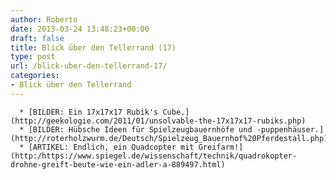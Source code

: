```yaml
---
author: Roberto
date: 2013-03-24 13:48:23+00:00
draft: false
title: Blick über den Tellerrand (17)
type: post
url: /blick-uber-den-tellerrand-17/
categories:
- Blick über den Tellerrand
---
```



	  * [BILDER: Ein 17x17x17 Rubik's Cube.](http://geekologie.com/2011/01/unsolvable-the-17x17x17-rubiks.php)
	  * [BILDER: Hübsche Ideen für Spielzeugbauernhöfe und -puppenhäuser.](http://roterholzwurm.de/Deutsch/Spielzeug_Bauernhof%20Pferdestall.php)
	  * [ARTIKEL: Endlich, ein Quadcopter mit Greifarm!](http:/https://www.spiegel.de/wissenschaft/technik/quadrokopter-drohne-greift-beute-wie-ein-adler-a-889497.html)

